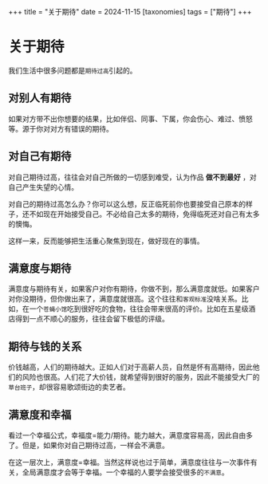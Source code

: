 +++
title = "关于期待"
date = 2024-11-15
[taxonomies] 
tags = ["期待"]
+++

# 关于期待

我们生活中很多问题都是`期待过高`引起的。

## 对别人有期待

如果对方带不出你想要的结果，比如伴侣、同事、下属，你会伤心、难过、愤怒等。源于你对对方有错误的期待。

## 对自己有期待

对自己期待过高，往往会对自己所做的一切感到难受，认为作品 **做不到最好** ，对自己产生失望的心情。

对自己的期待过高怎么办？你可以这么想，反正临死前你也要接受自己原本的样子，还不如现在开始接受自己。不必给自己太多的期待，免得临死还对自己有太多的懊悔。

这样一来，反而能够把生活重心聚焦到现在，做好现在的事情。

## 满意度与期待

满意度与期待有关，如果客户对你有期待，你做不到，那么满意度就低。如果客户对你没期待，但你做出来了，满意度就很高。这个往往和`客观标准`没啥关系。比如，在一个`苍蝇小馆`吃到很好吃的食物，往往会带来很高的评价。比如在五星级酒店得到一点不顺心的服务，往往会留下极低的评级。

## 期待与钱的关系
价钱越高，人们的期待越大。正如人们对于高薪人员，自然是怀有高期待，因此他们的风险也很高。人们花了大价钱，就希望得到很好的服务，因此不能接受大厂的`草台班子`，却很容易歌颂街边的卖艺者。

## 满意度和幸福
看过一个幸福公式，幸福度=能力/期待。能力越大，满意度容易高，因此自由多了。但是，如果你对自己期待过高，一样会不满意。

在这一层次上，满意度=幸福。当然这样说也过于简单，满意度往往与一次事件有关，全局满意度才会等于幸福。一个幸福的人要学会接受很多的`不满意`。
